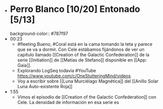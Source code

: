 - # Perro Blanco [10/20] Entonado [5/13]
  background-color:: #787f97
- 00:23
	- #fleeting Bueno, #Coral está en la cama tomando la teta y parece que se va a dormir. Con Cele estábamos fijándonos de ver un capítulo llamado [[Creation of the Galactic Confederation]]  de la serie [[Initiation]] de [[Matías de Stefano]] disponible en [[App: Gaia]].
	- Explorando LogSeq todavía #YouTube https://www.youtube.com/c/OneStutteringMind/videos
	- Voy a escribir sobre [[Luna Murciélago Magnética]] del [[Anillo Solar Luna Auto-existente Roja]]
- 1:55
	- Vimos el episodio de [[Creation of the Galactic Confederation]] con Cele. La densidad de información en esa serie es